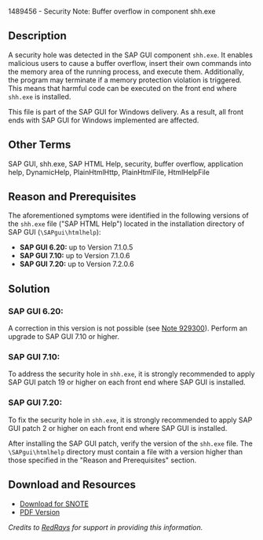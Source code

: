 1489456 - Security Note: Buffer overflow in component shh.exe

## Description

A security hole was detected in the SAP GUI component `shh.exe`. It enables malicious users to cause a buffer overflow, insert their own commands into the memory area of the running process, and execute them. Additionally, the program may terminate if a memory protection violation is triggered. This means that harmful code can be executed on the front end where `shh.exe` is installed.

This file is part of the SAP GUI for Windows delivery. As a result, all front ends with SAP GUI for Windows implemented are affected.

## Other Terms

SAP GUI, shh.exe, SAP HTML Help, security, buffer overflow, application help, DynamicHelp, PlainHtmlHttp, PlainHtmlFile, HtmlHelpFile

## Reason and Prerequisites

The aforementioned symptoms were identified in the following versions of the `shh.exe` file ("SAP HTML Help") located in the installation directory of SAP GUI (`\SAPgui\htmlhelp`):

- **SAP GUI 6.20:** up to Version 7.1.0.5
- **SAP GUI 7.10:** up to Version 7.1.0.6
- **SAP GUI 7.20:** up to Version 7.2.0.6

## Solution

### SAP GUI 6.20:
A correction in this version is not possible (see [Note 929300](https://me.sap.com/notes/929300)). Perform an upgrade to SAP GUI 7.10 or higher.

### SAP GUI 7.10:
To address the security hole in `shh.exe`, it is strongly recommended to apply SAP GUI patch 19 or higher on each front end where SAP GUI is installed.

### SAP GUI 7.20:
To fix the security hole in `shh.exe`, it is strongly recommended to apply SAP GUI patch 2 or higher on each front end where SAP GUI is installed.

After installing the SAP GUI patch, verify the version of the `shh.exe` file. The `\SAPgui\htmlhelp` directory must contain a file with a version higher than those specified in the "Reason and Prerequisites" section.

## Download and Resources

- [Download for SNOTE](https://notesdownloads.sap.com/note/0040000017066572017)
- [PDF Version](https://userapps.support.sap.com/sap/support/sfm/notes/print/0001489456?language=en-US&token=2CCFBDA973E029AB04101E719172F110)

*Credits to [RedRays](https://redrays.io) for support in providing this information.*